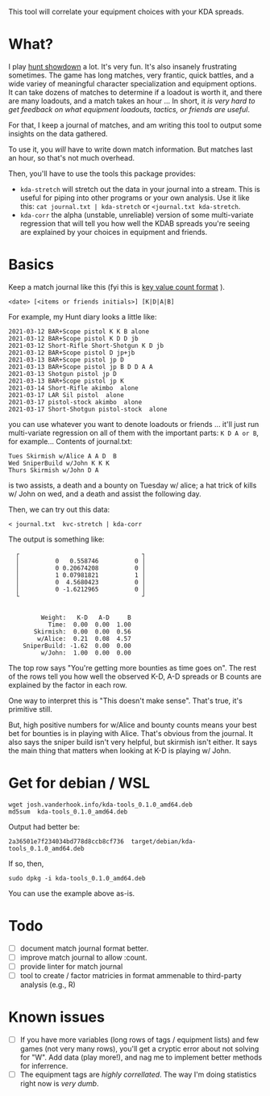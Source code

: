 This tool will correlate your equipment choices with your KDA spreads.

# What?

I play [hunt showdown](https://www.huntshowdown.com/) a lot. It's very fun. It's also insanely frustrating sometimes. The game has long matches, very frantic, quick battles, and a wide variey of meaningful character specialization and equipment options. It can take dozens of matches to determine if a loadout is worth it, and there are many loadouts, and a match takes an hour ... In short, it *is very hard to get feedback on what equipment loadouts, tactics, or friends are useful*.

For that, I keep a journal of matches, and am writing this tool to output some insights on the data gathered.

To use it, you *will* have to write down match information. But matches last an hour, so that's not much overhead. 

Then, you'll have to use the tools this package provides:

-  `kda-stretch` will stretch out the data in your journal into a stream. This is useful for piping into other programs or your own analysis. Use it like this: `cat journal.txt | kda-stretch` or `<journal.txt kda-stretch`.
-  `kda-corr` the alpha (unstable, unreliable) version of some multi-variate regression that will tell you how well the KDAB spreads you're seeing are explained by your choices in equipment and friends.


# Basics

Keep a match journal like this (fyi this is [key value count format](https://github.com/jodavaho/kvc) ).

```
<date> [<items or friends initials>] [K|D|A|B]
```

For example, my Hunt diary looks a little like:
```
2021-03-12 BAR+Scope pistol K K B alone
2021-03-12 BAR+Scope pistol K D D jb
2021-03-12 Short-Rifle Short-Shotgun K D jb
2021-03-12 BAR+Scope pistol D jp+jb
2021-03-13 BAR+Scope pistol jp D
2021-03-13 BAR+Scope pistol jp B D D A A
2021-03-13 Shotgun pistol jp D
2021-03-13 BAR+Scope pistol jp K
2021-03-14 Short-Rifle akimbo  alone
2021-03-17 LAR Sil pistol  alone
2021-03-17 pistol-stock akimbo  alone
2021-03-17 Short-Shotgun pistol-stock  alone
```

you can use whatever you want to denote loadouts or friends ... it'll just run multi-variate regression on all of them with the important parts: `K D A or B`, for example...
Contents of journal.txt:

```
Tues Skirmish w/Alice A A D  B
Wed SniperBuild w/John K K K 
Thurs Skirmish w/John D A
```

is two assists, a death and a bounty on Tuesday w/ alice;
a hat trick of kills w/ John on wed, and a death and assist the following day. 

Then, we can try out this data:

```
< journal.txt  kvc-stretch | kda-corr
```

The output is something like:

```
  ┌                                  ┐
  │          0   0.558746          0 │
  │          0 0.20674208          0 │
  │          1 0.07981821          1 │
  │          0  4.5680423          0 │
  │          0 -1.6212965          0 │
  └                                  ┘


         Weight:   K-D   A-D     B
           Time:  0.00  0.00  1.00
       Skirmish:  0.00  0.00  0.56
        w/Alice:  0.21  0.08  4.57
    SniperBuild: -1.62  0.00  0.00
         w/John:  1.00  0.00  0.00
```

The top row says "You're getting more bounties as time goes on". The rest of the rows tell you how well the observed K-D, A-D spreads or B counts are explained by the factor in each row.

One way to interpret this is "This doesn't make sense". That's true, it's primitive still.

But, high positive numbers for w/Alice and bounty counts means your best bet for bounties is in playing with Alice. That's obvious from the journal. It also says the sniper build isn't very helpful, but skirmish isn't either. It says the main thing that matters when looking at K-D is playing w/ John. 

# Get for debian / WSL

```
wget josh.vanderhook.info/kda-tools_0.1.0_amd64.deb 
md5sum  kda-tools_0.1.0_amd64.deb
```
Output had better be:
```
2a36501e7f234034bd778d8ccb8cf736  target/debian/kda-tools_0.1.0_amd64.deb
```

If so, then, 

```
sudo dpkg -i kda-tools_0.1.0_amd64.deb
```

You can use the example above as-is. 

# Todo

- [ ] document match journal format better. 
- [ ] improve match journal to allow :count.
- [ ] provide linter for match journal
- [ ] tool to create / factor matricies in format ammenable to third-party analysis (e.g., R)

# Known issues

- [ ] If you have more variables (long rows of tags / equipment lists) and few games (not very many rows), you'll get a cryptic error about not solving for "W". Add data (play more!), and nag me to implement better methods for inferrence.
- [ ] The equipment tags are *highly correllated*. The way I'm doing statistics right now is *very dumb*.
